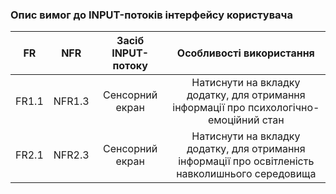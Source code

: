 ### Опис вимог до INPUT-потоків інтерфейсу користувача
|  FR   |  NFR   | Засіб INPUT-потоку |                                    Особливості використання                                     |
| :---: | :----: | :----------------: | :---------------------------------------------------------------------------------------------: |
| FR1.1 | NFR1.3 |  Сенсорний екран   |Натиснути на вкладку додатку, для отримання інформації про психологічно-емоційний стан |
| FR2.1 | NFR2.3 |  Сенсорний екран   | Натиснути на вкладку додатку, для отримання інформації про освітленість навколишнього середовища |